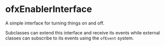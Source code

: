 ofxEnablerInterface
===================

A simple interface for turning things on and off.

Subclasses can extend this interface and receive its events while external classes can subscribe to its events using the `ofEvent` system.
